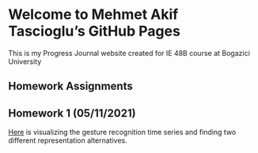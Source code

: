 ﻿# Welcome to Mehmet Akif Tascioglu’s GitHub Pages

This is my Progress Journal website created for IE 48B course at Bogazici University

## Homework Assignments

## Homework 1 (05/11/2021)

[Here](Files/Homework1/hw1.html) is visualizing the gesture recognition time series and finding two different representation alternatives.




